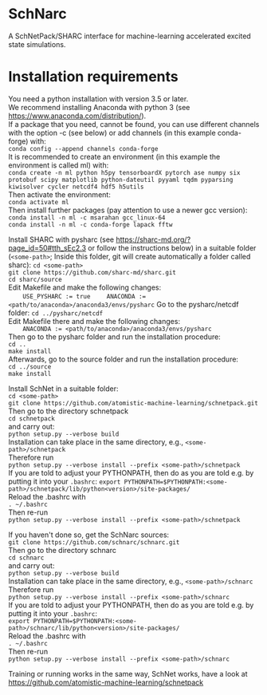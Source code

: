 # SchNarc

A SchNetPack/SHARC interface for machine-learning accelerated excited state simulations.

# Installation requirements

You need a python installation with version 3.5 or later.  
We recommend installing Anaconda with python 3 (see https://www.anaconda.com/distribution/).  
If a package that you need, cannot be found, you can use different channels with the option -c (see below) or add channels (in this example conda-forge) with:  
``conda config --append channels conda-forge``  
It is recommended to create an environment (in this example the environment is called ml) with:  
``conda create -n ml python h5py tensorboardX pytorch ase numpy six protobuf scipy matplotlib python-dateutil pyyaml tqdm pyparsing kiwisolver cycler netcdf4 hdf5 h5utils``  
Then activate the environment:  
``conda activate ml``  
Then install further packages (pay attention to use a newer gcc version):
``conda install -n ml -c msarahan gcc_linux-64``  
``conda install -n ml -c conda-forge lapack fftw``  

Install SHARC with pysharc (see https://sharc-md.org/?page_id=50#tth_sEc2.3 or follow the instructions below) in a suitable folder
(``<some-path>``; Inside this folder, git will create automatically a folder called sharc):
``cd <some-path>``  
``git clone https://github.com/sharc-md/sharc.git``  
``cd sharc/source``  
Edit Makefile and make the following changes:  
``    USE_PYSHARC := true``
``    ANACONDA := <path/to/anaconda>/anaconda3/envs/pysharc``
Go to the pysharc/netcdf folder:
``cd ../pysharc/netcdf``  
Edit Makefile  there and make the following changes:  
``    ANACONDA := <path/to/anaconda>/anaconda3/envs/pysharc``  
Then go to the pysharc folder and run the installation procedure:  
``cd ..``  
``make install``  
Afterwards, go to the source folder and run the installation procedure:  
``cd ../source``  
``make install``  

Install SchNet in a suitable folder:  
``cd <some-path>``  
``git clone https://github.com/atomistic-machine-learning/schnetpack.git``  
Then go to the directory schnetpack  
``cd schnetpack``  
and carry out:  
``python setup.py --verbose build``  
Installation can take place in the same directory, e.g., ``<some-path>/schnetpack ``  
Therefore run  
``python setup.py --verbose install --prefix <some-path>/schnetpack``  
If you are told to adjust your PYTHONPATH, then do as you are told e.g. by putting it into your ``.bashrc``: 
``export PYTHONPATH=$PYTHONPATH:<some-path>/schnetpack/lib/python<version>/site-packages/``  
Reload the .bashrc with  
``. ~/.bashrc``  
Then re-run  
``python setup.py --verbose install --prefix <some-path>/schnetpack``  


If you haven't done so, get the SchNarc sources:  
``git clone https://github.com/schnarc/schnarc.git``  
Then go to the directory schnarc  
``cd schnarc``  
and carry out:  
``python setup.py --verbose build``  
Installation can take place in the same directory, e.g., ``<some-path>/schnarc``   
Therefore run  
``python setup.py --verbose install --prefix <some-path>/schnarc``  
If you are told to adjust your PYTHONPATH, then do as you are told e.g. by putting it into your ``.bashrc``:  
``export PYTHONPATH=$PYTHONPATH:<some-path>/schnarc/lib/python<version>/site-packages/``  
Reload the .bashrc with  
``. ~/.bashrc``  
Then re-run  
``python setup.py --verbose install --prefix <some-path>/schnarc``  

Training or running works in the same way, SchNet works, have a look at https://github.com/atomistic-machine-learning/schnetpack
